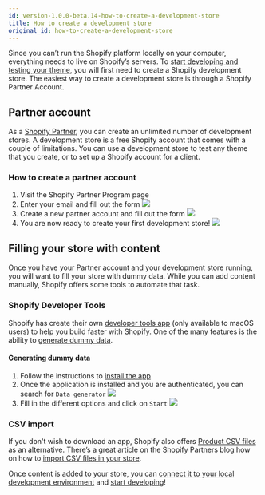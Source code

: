 ```yaml
---
id: version-1.0.0-beta.14-how-to-create-a-development-store
title: How to create a development store
original_id: how-to-create-a-development-store
---
```


Since you can’t run the Shopify platform locally on your computer, everything needs to live on Shopify’s servers. To [start developing and testing your theme](start-developing), you will first need to create a Shopify development store. The easiest way to create a development store is through a Shopify Partner Account.

## Partner account

As a [Shopify Partner](https://www.shopify.ca/partners/program-features), you can create an unlimited number of development stores. A development store is a free Shopify account that comes with a couple of limitations. You can use a development store to test any theme that you create, or to set up a Shopify account for a client.

### How to create a partner account

1. Visit the Shopify Partner Program page
2. Enter your email and fill out the form
   ![](https://user-images.githubusercontent.com/6691035/47668740-a3309600-db7f-11e8-9e38-82b0825255da.png)
3. Create a new partner account and fill out the form
   ![](https://user-images.githubusercontent.com/6691035/47668829-d5da8e80-db7f-11e8-9a2d-71690b6baeb2.png)
4. You are now ready to create your first development store!
   ![](https://user-images.githubusercontent.com/6691035/47668885-fc98c500-db7f-11e8-9403-a4e6960b7553.png)

## Filling your store with content

Once you have your Partner account and your development store running, you will want to fill your store with dummy data. While you can add content manually, Shopify offers some tools to automate that task.

### Shopify Developer Tools

Shopify has create their own [developer tools app](https://www.shopify.com/partners/blog/developer-tools) (only available to macOS users) to help you build faster with Shopify. One of the many features is the ability to [generate dummy data](https://github.com/shopifypartners/developer-tools#data-generator).

#### Generating dummy data

1. Follow the instructions to [install the app](https://github.com/shopifypartners/developer-tools#installation)
2. Once the application is installed and you are authenticated, you can search for `Data generator`
   ![](https://user-images.githubusercontent.com/6691035/47668968-2d78fa00-db80-11e8-88b8-673212a9cc5f.png)
3. Fill in the different options and click on `Start`
   ![](https://user-images.githubusercontent.com/6691035/47669118-86e12900-db80-11e8-84ea-842761442d7b.png)

### CSV import

If you don't wish to download an app, Shopify also offers [Product CSV files](https://github.com/shopifypartners/product-csvs) as an alternative. There’s a great article on the Shopify Partners blog how on how to [import CSV files in your store](https://www.shopify.com.au/partners/blog/shopify-upload-products-csv).

Once content is added to your store, you can [connect it to your local development environment](connect-to-your-store) and [start developing](start-developing)!
